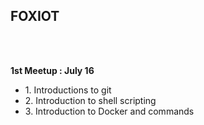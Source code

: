 <h2>FOXIOT</h2>

<br><br>

<p>
<strong>1st Meetup : July 16 </strong>
<ul>
<li>1. Introductions to git</li>
<li>2. Introduction to shell scripting</li>
<li>3. Introduction to Docker and commands</li>
</ul>


</p>
